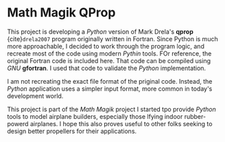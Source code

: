 # Math Magik QProp

This project is developing a *Python* version of Mark Drela's **qprop**
{cite}`drela2007` program originally written in Fortran. Since Python is much
more approachable, I decided to work through the program logic, and recreate
most of the code using modern *Pythin* tools. FOr reference, the original
Fortran code is included here. That code can be compiled using *GNU*
**gfortran**. I used that code to validate the *Python* implementation.

I am not recreating the exact file format of the priginal code. Instead, the
*Python* application uses a simpler input format, more common in today's
development world.

This project is part of the *Math Magik* project I started tpo provide *Python*
tools to model airplane builders, especially those lfying indoor rubber-powerd
airplanes. I hope this also proves useful to other folks seeking to design
better propellers for their applications.  

```{tableofcontents}
```

